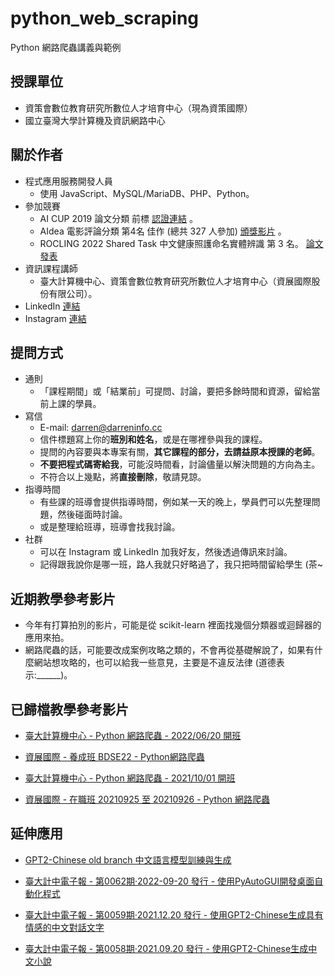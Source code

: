 # python_web_scraping
Python 網路爬蟲講義與範例


## 授課單位
- 資策會數位教育研究所數位人才培育中心（現為資策國際）
- 國立臺灣大學計算機及資訊網路中心   


## 關於作者
- 程式應用服務開發人員
  - 使用 JavaScript、MySQL/MariaDB、PHP、Python。
- 參加競賽
  - AI CUP 2019 論文分類 前標 [認證連結](https://certs.turingchain.tech/ipfs/?hash=QmdZVZUBMcyfEkQLj8DfUYRWUfmpn2zFAE7Vt5G8uVT7xy) 。
  - AIdea 電影評論分類 第4名 佳作 (總共 327 人參加) [頒獎影片](https://youtu.be/7U3qbniZ93s) 。
  - ROCLING 2022 Shared Task 中文健康照護命名實體辨識 第 3 名。 [論文發表](https://aclanthology.org/2022.rocling-1.40/)
- 資訊課程講師
  - 臺大計算機中心、資策會數位教育研究所數位人才培育中心（資展國際股份有限公司）。
- LinkedIn [連結](https://www.linkedin.com/in/telunyang/)
- Instagram [連結](https://www.instagram.com/darreninfo.cc/)


## 提問方式
- 通則
  - 「課程期間」或「結業前」可提問、討論，要把多餘時間和資源，留給當前上課的學員。
- 寫信
	- E-mail: darren@darreninfo.cc
	- 信件標題寫上你的**班別和姓名**，或是在哪裡參與我的課程。
	- 提問的內容要與本專案有關，**其它課程的部分，去請益原本授課的老師**。
	- **不要把程式碼寄給我**，可能沒時間看，討論儘量以解決問題的方向為主。
	- 不符合以上幾點，將**直接刪除**，敬請見諒。
- 指導時間
  - 有些課的班導會提供指導時間，例如某一天的晚上，學員們可以先整理問題，然後碰面時討論。
  - 或是整理給班導，班導會找我討論。
- 社群
  - 可以在 Instagram 或 LinkedIn 加我好友，然後透過傳訊來討論。
  - 記得跟我說你是哪一班，路人我就只好略過了，我只把時間留給學生 (茶~


## 近期教學參考影片
- 今年有打算拍別的影片，可能是從 scikit-learn 裡面找幾個分類器或迴歸器的應用來拍。
- 網路爬蟲的話，可能要改成案例攻略之類的，不會再從基礎解說了，如果有什麼網站想攻略的，也可以給我一些意見，主要是不違反法律 (道德表示:______)。


## 已歸檔教學參考影片
- [臺大計算機中心 - Python 網路爬蟲 - 2022/06/20 開班](https://www.youtube.com/playlist?list=PLV4FeK54eNbyZ_rvAAkCICYufOtuQZtTI)

- [資展國際 - 養成班 BDSE22 - Python網路爬蟲](https://www.youtube.com/playlist?list=PLV4FeK54eNbwOKHOH4aWR95fo0cU4wH3O "Python網路爬蟲")

- [臺大計算機中心 - Python 網路爬蟲 - 2021/10/01 開班](https://www.youtube.com/playlist?list=PLV4FeK54eNby0rK-Xpex6baRXE3DG-leg "Python網路爬蟲")

- [資展國際 - 在職班 20210925 至 20210926 - Python 網路爬蟲](https://www.youtube.com/playlist?list=PLV4FeK54eNbwqSdrLfXitmfb4HhB51yOM "Python網路爬蟲")


## 延伸應用
- [GPT2-Chinese old branch 中文語言模型訓練與生成](https://youtu.be/c3fHRQonqlM)

- [臺大計中電子報 - 第0062期‧2022-09-20 發行 - 使用PyAutoGUI開發桌面自動化程式](https://www.cc.ntu.edu.tw/chinese/epaper/home/20220920_006203.html "臺大計中電子報 - 第0062期‧2022-09-20 發行 - 使用PyAutoGUI開發桌面自動化程式")

- [臺大計中電子報 - 第0059期‧2021.12.20 發行 - 使用GPT2-Chinese生成具有情感的中文對話文字](https://www.cc.ntu.edu.tw/chinese/epaper/0059/20211220_5908.html "臺大計中電子報 - 第0059期‧2021.12.20 發行 - 使用GPT2-Chinese生成具有情感的中文對話文字")

- [臺大計中電子報 - 第0058期‧2021.09.20 發行 - 使用GPT2-Chinese生成中文小說](https://www.cc.ntu.edu.tw/chinese/epaper/0058/20210920_5808.html "臺大計中電子報 - 第0058期‧2021.09.20 發行 - 使用GPT2-Chinese生成中文小說")
